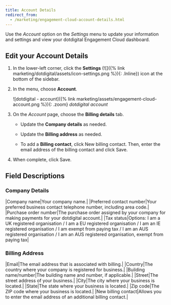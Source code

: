 ```yaml
---
title: Account Details
redirect_from:
  - /marketing/engagement-cloud-account-details.html
---
```


Use the _Account_ option on the _Settings_ menu to update your information and settings and view your dotdigital Engagement Cloud dashboard.

## Edit your Account Details

1. In the lower-left corner, click the **Settings** (![]({% link marketing/dotdigital/assets/icon-settings.png %}){: .Inline}) icon at the bottom of the sidebar.

1. In the menu, choose **Account**.

    ![dotdigital - account]({% link marketing/assets/engagement-cloud-account.png %}){: .zoom}
    _dotdigital account_

1. On the _Account_ page, choose the **Billing details** tab.

    - Update the **Company details** as needed.

    - Update the **Billing address** as needed.

    - To add a **Billing contact**, click <span class="btn">New billing contact</span>. Then, enter the email address of the billing contact and click <span class="btn">Save</span>.

1. When complete, click <span class="btn">Save</span>.

## Field Descriptions

### Company Details

|Company name|Your company name.|
|Preferred contact number|Your preferred business contact telephone number, including area code.|
|Purchase order number|The purchase order assigned by your company for making payments for your dotdigital account.|
|Tax status|Options: I am a UK registered organisation / I am a EU registered organisation / I am an IE registered organisation / I am exempt from paying tax / I am an AUS registered organisation / I am an AUS registered organisation, exempt from paying tax|

### Billing Address

|Email|The email address that is associated with billing.|
|Country|The country where your company is registered for business.|
|Building name/number|The building name and number, if applicable.|
|Street|The street address of your business.|
|City|The city where your business is located.|
|State|The state where your business is located.|
|Zip code|The ZIP code where your business is located.|
|New billing contact|Allows you to enter the email address of an additional billing contact.|

